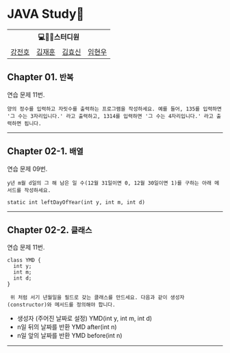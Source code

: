# JAVA Study📖

<table>
    <tr>
         <th colspan=5>💻🙎‍♂스터디원</th>
    </tr>
    <tr>
        <td><a href='https://github.com/jeonbar2'>강전호</a></td>
        <td><a href='https://github.com/HoduUlmu'>김재훈</a></td>
        <td><a href='https://github.com/Shinnybest'>김효신</a></td>
        <td><a href='https://github.com/hyunwoome'>임현우</a></td>
        
    
</table>


## Chapter 01. `반복`

연습 문제 11번. 

` 양의 정수를 입력하고 자릿수를 출력하는 프로그램을 작성하세요. 예를 들어, 135를 입력하면 '그 수는 3자리입니다.' 라고 출력하고, 1314를 입력하면 '그 수는 4자리입니다.' 라고 출력하면 됩니다. `

---

## Chapter 02-1. `배열`

연습 문제 09번. 

`y년 m월 d일의 그 해 남은 일 수(12월 31일이면 0, 12월 30일이면 1)를 구하는 아래 메서드를 작성하세요. `
```
static int leftDayOfYear(int y, int m, int d)
```
 
 ---
 
## Chapter 02-2. `클래스`

연습 문제 11번. 

```
class YMD {
  int y; 
  int m; 
  int d;
}
```

` 위 처럼 서기 년월일을 필드로 갖는 클래스를 만드세요. 다음과 같이 생성자(constructor)와 메서드를 정의해야 합니다.`
- 생성자 (주어진 날짜로 설정) YMD(int y, int m, int d)
- n일 뒤의 날짜를 반환 YMD after(int n)
- n일 앞의 날짜를 반환 YMD before(int n)

---
